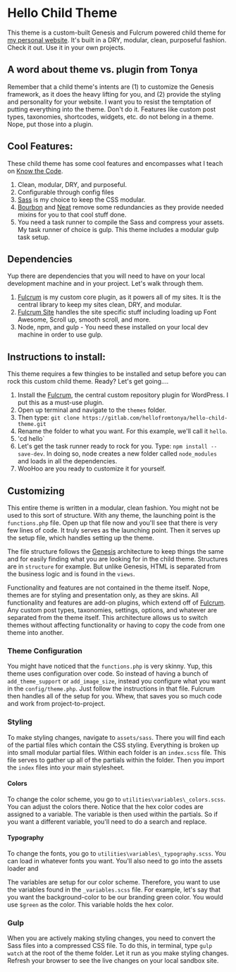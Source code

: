 # Hello Child Theme

This theme is a custom-built Genesis and Fulcrum powered child theme for [my personal website](http://hellofromtonya.com/blog).  It's built in a DRY, modular, clean, purposeful fashion.  Check it out. Use it in your own projects.

## A word about theme vs. plugin from Tonya

Remember that a child theme's intents are (1) to customize the Genesis framework, as it does the heavy lifting for you, and (2) provide the styling and personality for your website.  I want you to resist the temptation of putting everything into the theme.  Don't do it. Features like custom post types, taxonomies, shortcodes, widgets, etc. do not belong in a theme. Nope, put those into a plugin.

## Cool Features:

These child theme has some cool features and encompasses what I teach on [Know the Code](https://knowthecode.io).

1. Clean, modular, DRY, and purposeful.
2. Configurable through config files
3. [Sass](http://sass-lang.com/) is my choice to keep the CSS modular.
4. [Bourbon](http://bourbon.io/) and [Neat](http://neat.bourbon.io/) remove some redundancies as they provide needed mixins for you to that cool stuff done.
5. You need a task runner to compile the Sass and compress your assets.  My task runner of choice is gulp.  This theme includes a modular gulp task setup.

## Dependencies

Yup there are dependencies that you will need to have on your local development machine and in your project.  Let's walk through them.

1. [Fulcrum](https://github.com/hellofromtonya/Fulcrum) is my custom core plugin, as it powers all of my sites.  It is the central library to keep my sites clean, DRY, and modular.
2. [Fulcrum Site](https://github.com/hellofromtonya/fulcrum-site) handles the site specific stuff including loading up Font Awesome, Scroll up, smooth scroll, and more.
3. Node, npm, and gulp - You need these installed on your local dev machine in order to use gulp.

## Instructions to install:

This theme requires a few thingies to be installed and setup before you can rock this custom child theme. Ready? Let's get going....

1. Install the [Fulcrum](https://github.com/hellofromtonya/Fulcrum), the central custom repository plugin for WordPress.  I put this as a must-use plugin.
2. Open up terminal and navigate to the `themes` folder.
3. Then type: `git clone https://gitlab.com/hellofromtonya/hello-child-theme.git`
4. Rename the folder to what you want.  For this example, we'll call it `hello`.
4. 'cd hello`
5. Let's get the task runner ready to rock for you.  Type: `npm install --save-dev`. In doing so, node creates a new folder called `node_modules` and loads in all the dependencies.
6. WooHoo are you ready to customize it for yourself.

## Customizing

This entire theme is written in a modular, clean fashion.  You might not be used to this sort of structure.  With any theme, the launching point is the `functions.php` file.  Open up that file now and you'll see that there is very few lines of code.  It truly serves as the launching point.  Then it serves up the setup file, which handles setting up the theme.

The file structure follows the [Genesis](http://my.studiopress.com/themes/genesis/) architecture to keep things the same and for easily finding what you are looking for in the child theme.  Structures are in `structure` for example.  But unlike Genesis, HTML is separated from the business logic and is found in the `views`.

Functionality and features are not contained in the theme itself.  Nope, themes are for styling and presentation only, as they are skins.  All functionality and features are add-on plugins, which extend off of [Fulcrum](https://github.com/KnowTheCode/fulcrum).  Any custom post types, taxonomies, settings, options, and whatever are separated from the theme itself.  This architecture allows us to switch themes without affecting functionality or having to copy the code from one theme into another.

### Theme Configuration

You might have noticed that the `functions.php` is very skinny.  Yup, this theme uses configuration over code.  So instead of having a bunch of `add_theme_support` or `add_image_size`, instead you configure what you want in the `config/theme.php`.  Just follow the instructions in that file.  Fulcrum then handles all of the setup for you. Whew, that saves you so much code and work from project-to-project.

### Styling

To make styling changes, navigate to `assets/sass`.  There you will find each of the partial files which contain the CSS styling.  Everything is broken up into small modular partial files.  Within each folder is an `index.scss` file.  This file serves to gather up all of the partials within the folder.  Then you import the `index` files into your main stylesheet.

#### Colors

To change the color scheme, you go to `utilities\variables\_colors.scss`.  You can adjust the colors there.  Notice that the hex color codes are assigned to a variable.  The variable is then used within the partials.  So if you want a different variable, you'll need to do a search and replace.

#### Typography

To change the fonts, you go to `utilities\variables\_typography.scss`.  You can load in whatever fonts you want.  You'll also need to go into the assets loader and

The variables are setup for our color scheme.  Therefore, you want to use the variables found in the `_variables.scss` file.  For example, let's say that you want the background-color to be our branding green color.  You would use `$green` as the color.  This variable holds the hex color.

### Gulp

When you are actively making styling changes, you need to convert the Sass files into a compressed CSS file.  To do this, in terminal, type `gulp watch` at the root of the theme folder.  Let it run as you make styling changes.  Refresh your browser to see the live changes on your local sandbox site.
